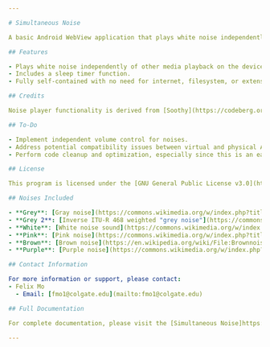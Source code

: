 ```yaml
---

# Simultaneous Noise

A basic Android WebView application that plays white noise independently of other media, such as music and podcasts. It includes a sleep timer function for convenience.

## Features

- Plays white noise independently of other media playback on the device.
- Includes a sleep timer function.
- Fully self-contained with no need for internet, filesystem, or extensive permissions.

## Credits

Noise player functionality is derived from [Soothy](https://codeberg.org/ltguillaume/soothy) by ltGuillaume. The app is encapsulated in a simple WebView, utilizing code from [Joshua Tzucker's WebView template](https://joshuatz.com/posts/2021/webviewassetloader-webviewclient-kotlin/).

## To-Do

- Implement independent volume control for noises.
- Address potential compatibility issues between virtual and physical Android devices.
- Perform code cleanup and optimization, especially since this is an early venture into Android coding.

## License

This program is licensed under the [GNU General Public License v3.0](https://www.gnu.org/licenses/gpl.html) or later, provided by the Free Software Foundation. It is distributed in the hope of being useful, but WITHOUT ANY WARRANTY; without even the implied warranty of MERCHANTABILITY or FITNESS FOR A PARTICULAR PURPOSE. See the GPL for more details.

## Noises Included

- **Grey**: [Gray noise](https://commons.wikimedia.org/w/index.php?title=File%3AGray_noise.ogg) by Omegatron; public domain.
- **Grey 2**: [Inverse ITU-R 468 weighted "grey noise"](https://commons.wikimedia.org/w/index.php?title=File%3AInverse_ITU-R_468_weighted_%22grey_noise%22.ogg) by CapoeiraES; licensed under [CC BY-SA 4.0](https://creativecommons.org/licenses/by-sa/4.0/deed.en).
- **White**: [White noise sound](https://commons.wikimedia.org/w/index.php?title=File%3AWhite-noise-sound-20sec-mono-44100Hz.ogg) by Jorge Stolfi; licensed under [CC BY-SA 3.0](https://creativecommons.org/licenses/by-sa/3.0/deed.en).
- **Pink**: [Pink noise](https://commons.wikimedia.org/w/index.php?title=File%3APink_noise.ogg) by Omegatron; licensed under [CC BY-SA](https://creativecommons.org/licenses/by-sa/3.0/deed.en) (3.0, 2.5, 2.0, 1.0).
- **Brown**: [Brown noise](https://en.wikipedia.org/wiki/File:Brownnoise.ogg) by Kieff; public domain.
- **Purple**: [Purple noise](https://commons.wikimedia.org/w/index.php?title=File%3APurple_noise.ogg) by Omegatron; licensed under [CC BY-SA](https://creativecommons.org/licenses/by-sa/3.0/deed.en) (3.0, 2.5, 2.0, 1.0).

## Contact Information

For more information or support, please contact:
- Felix Mo
  - Email: [fmo1@colgate.edu](mailto:fmo1@colgate.edu)

## Full Documentation

For complete documentation, please visit the [Simultaneous Noise]https://github.com/Kartoffelstolz/simultaneousnoise.git).

---
```

